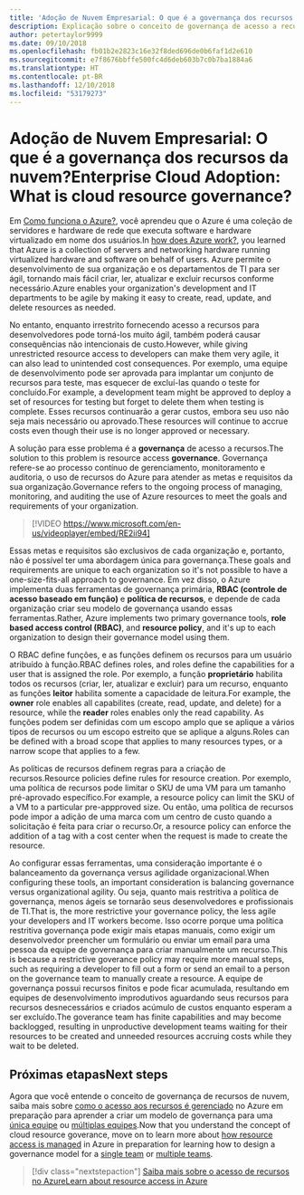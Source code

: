 ```yaml
---
title: 'Adoção de Nuvem Empresarial: O que é a governança dos recursos da nuvem?'
description: Explicação sobre o conceito de governança de acesso a recursos no Azure
author: petertaylor9999
ms.date: 09/10/2018
ms.openlocfilehash: fb01b2e2823c16e32f8ded696de0b6faf1d2e610
ms.sourcegitcommit: e7f8676bbffe500fc4d6deb603b7c0b7ba1884a6
ms.translationtype: HT
ms.contentlocale: pt-BR
ms.lasthandoff: 12/10/2018
ms.locfileid: "53179273"
---
```

# <a name="enterprise-cloud-adoption-what-is-cloud-resource-governance"></a><span data-ttu-id="03537-103">Adoção de Nuvem Empresarial: O que é a governança dos recursos da nuvem?</span><span class="sxs-lookup"><span data-stu-id="03537-103">Enterprise Cloud Adoption: What is cloud resource governance?</span></span>

<span data-ttu-id="03537-104">Em [Como funciona o Azure?](what-is-azure.md), você aprendeu que o Azure é uma coleção de servidores e hardware de rede que executa software e hardware virtualizado em nome dos usuários.</span><span class="sxs-lookup"><span data-stu-id="03537-104">In [how does Azure work?](what-is-azure.md), you learned that Azure is a collection of servers and networking hardware running virtualized hardware and software on behalf of users.</span></span> <span data-ttu-id="03537-105">Azure permite o desenvolvimento de sua organização e os departamentos de TI para ser ágil, tornando mais fácil criar, ler, atualizar e excluir recursos conforme necessário.</span><span class="sxs-lookup"><span data-stu-id="03537-105">Azure enables your organization's development and IT departments to be agile by making it easy to create, read, update, and delete resources as needed.</span></span>

<span data-ttu-id="03537-106">No entanto, enquanto irrestrito fornecendo acesso a recursos para desenvolvedores pode torná-los muito ágil, também poderá causar consequências não intencionais de custo.</span><span class="sxs-lookup"><span data-stu-id="03537-106">However, while giving unrestricted resource access to developers can make them very agile, it can also lead to unintended cost consequences.</span></span> <span data-ttu-id="03537-107">Por exemplo, uma equipe de desenvolvimento pode ser aprovada para implantar um conjunto de recursos para teste, mas esquecer de excluí-las quando o teste for concluído.</span><span class="sxs-lookup"><span data-stu-id="03537-107">For example, a development team might be approved to deploy a set of resources for testing but forget to delete them when testing is complete.</span></span> <span data-ttu-id="03537-108">Esses recursos continuarão a gerar custos, embora seu uso não seja mais necessário ou aprovado.</span><span class="sxs-lookup"><span data-stu-id="03537-108">These resources will continue to accrue costs even though their use is no longer approved or necessary.</span></span> 

<span data-ttu-id="03537-109">A solução para esse problema é a **governança** de acesso a recursos.</span><span class="sxs-lookup"><span data-stu-id="03537-109">The solution to this problem is resource access **governance**.</span></span> <span data-ttu-id="03537-110">Governança refere-se ao processo contínuo de gerenciamento, monitoramento e auditoria, o uso de recursos do Azure para atender as metas e requisitos da sua organização.</span><span class="sxs-lookup"><span data-stu-id="03537-110">Governance refers to the ongoing process of managing, monitoring, and auditing the use of Azure resources to meet the goals and requirements of your organization.</span></span> 

> [!VIDEO https://www.microsoft.com/en-us/videoplayer/embed/RE2ii94] 

<span data-ttu-id="03537-111">Essas metas e requisitos são exclusivos de cada organização e, portanto, não é possível ter uma abordagem única para governança.</span><span class="sxs-lookup"><span data-stu-id="03537-111">These goals and requirements are unique to each organization so it's not possible to have a one-size-fits-all approach to governance.</span></span> <span data-ttu-id="03537-112">Em vez disso, o Azure implementa duas ferramentas de governança primária, **RBAC (controle de acesso baseado em função)** e **política de recursos**, e depende de cada organização criar seu modelo de governança usando essas ferramentas.</span><span class="sxs-lookup"><span data-stu-id="03537-112">Rather, Azure implements two primary governance tools, **role based access control (RBAC)**, and **resource policy**, and it's up to each organization to design their governance model using them.</span></span>

<span data-ttu-id="03537-113">O RBAC define funções, e as funções definem os recursos para um usuário atribuído à função.</span><span class="sxs-lookup"><span data-stu-id="03537-113">RBAC defines roles, and roles define the capabilities for a user that is assigned the role.</span></span> <span data-ttu-id="03537-114">Por exemplo, a função **proprietário** habilita todos os recursos (criar, ler, atualizar e excluir) para um recurso, enquanto as funções **leitor** habilita somente a capacidade de leitura.</span><span class="sxs-lookup"><span data-stu-id="03537-114">For example, the **owner** role enables all capabilites (create, read, update, and delete) for a resource, while the  **reader** roles enables only the read capability.</span></span> <span data-ttu-id="03537-115">As funções podem ser definidas com um escopo amplo que se aplique a vários tipos de recursos ou um escopo estreito que se aplique a alguns.</span><span class="sxs-lookup"><span data-stu-id="03537-115">Roles can be defined with a broad scope that applies to many resources types, or a narrow scope that applies to a few.</span></span> 

<span data-ttu-id="03537-116">As políticas de recursos definem regras para a criação de recursos.</span><span class="sxs-lookup"><span data-stu-id="03537-116">Resource policies define rules for resource creation.</span></span> <span data-ttu-id="03537-117">Por exemplo, uma política de recursos pode limitar o SKU de uma VM para um tamanho pré-aprovado específico.</span><span class="sxs-lookup"><span data-stu-id="03537-117">For example, a resource policy can limit the SKU of a VM to a particular pre-appproved size.</span></span> <span data-ttu-id="03537-118">Ou então, uma política de recursos pode impor a adição de uma marca com um centro de custo quando a solicitação é feita para criar o recurso.</span><span class="sxs-lookup"><span data-stu-id="03537-118">Or, a resource policy can enforce the addition of a tag with a cost center when the request is made to create the resource.</span></span> 

<span data-ttu-id="03537-119">Ao configurar essas ferramentas, uma consideração importante é o balanceamento da governança versus agilidade organizacional.</span><span class="sxs-lookup"><span data-stu-id="03537-119">When configuring these tools, an important consideration is balancing governance versus organizational agility.</span></span> <span data-ttu-id="03537-120">Ou seja, quanto mais restritiva a política de governança, menos ágeis se tornarão seus desenvolvedores e profissionais de TI.</span><span class="sxs-lookup"><span data-stu-id="03537-120">That is, the more restrictive your governance policy, the less agile your developers and IT workers become.</span></span> <span data-ttu-id="03537-121">Isso ocorre porque uma política restritiva governança pode exigir mais etapas manuais, como exigir um desenvolvedor preencher um formulário ou enviar um email para uma pessoa da equipe de governança para criar manualmente um recurso.</span><span class="sxs-lookup"><span data-stu-id="03537-121">This is because a restrictive goverance policy may require more manual steps, such as requiring a developer to fill out a form or send an email to a person on the governance team to manually create a resource.</span></span> <span data-ttu-id="03537-122">A equipe de governança possui recursos finitos e pode ficar acumulada, resultando em equipes de desenvolvimento improdutivos aguardando seus recursos para recursos desnecessários e criados acúmulo de custos enquanto esperam a ser excluído.</span><span class="sxs-lookup"><span data-stu-id="03537-122">The goverance team has finite capabilities and may become backlogged, resulting in unproductive development teams waiting for their resources to be created and unneeded resources accruing costs while they wait to be deleted.</span></span>

## <a name="next-steps"></a><span data-ttu-id="03537-123">Próximas etapas</span><span class="sxs-lookup"><span data-stu-id="03537-123">Next steps</span></span>

<span data-ttu-id="03537-124">Agora que você entende o conceito de governança de recursos de nuvem, saiba mais sobre [como o acesso aos recursos é gerenciado](azure-resource-access.md) no Azure em preparação para aprender a criar um modelo de governança para uma [única equipe](../governance/governance-single-team.md) ou [múltiplas equipes](../governance/governance-multiple-teams.md).</span><span class="sxs-lookup"><span data-stu-id="03537-124">Now that you understand the concept of cloud resource goverance, move on to learn more about [how resource access is managed](azure-resource-access.md) in Azure in preparation for learning how to design a governance model for a [single team](../governance/governance-single-team.md) or [multiple teams](../governance/governance-multiple-teams.md).</span></span>

> [!div class="nextstepaction"]
> [<span data-ttu-id="03537-125">Saiba mais sobre o acesso de recursos no Azure</span><span class="sxs-lookup"><span data-stu-id="03537-125">Learn about resource access in Azure</span></span>](azure-resource-access.md)
